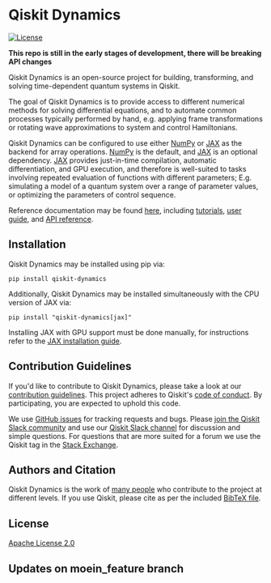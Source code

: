 # Qiskit Dynamics

[![License](https://img.shields.io/github/license/Qiskit/qiskit-experiments.svg?style=popout-square)](https://opensource.org/licenses/Apache-2.0)

**This repo is still in the early stages of development, there will be breaking API changes**

Qiskit Dynamics is an open-source project for building, transforming, and solving
time-dependent quantum systems in Qiskit.

The goal of Qiskit Dynamics is to provide access to different numerical
methods for solving differential equations, and to automate common processes typically performed by hand,
e.g. applying frame transformations or rotating wave approximations to system and control Hamiltonians.

Qiskit Dynamics can be configured to use either
[NumPy](https://github.com/numpy/numpy) or [JAX](https://github.com/google/jax)
as the backend for array operations. [NumPy](https://github.com/numpy/numpy) is the default,
and [JAX](https://github.com/google/jax) is an optional dependency.
[JAX](https://github.com/google/jax) provides just-in-time compilation, automatic differentiation,
and GPU execution, and therefore is well-suited to tasks involving repeated
evaluation of functions with different parameters; E.g. simulating a model of a quantum system
over a range of parameter values, or optimizing the parameters of control sequence.

Reference documentation may be found [here](https://qiskit.org/documentation/dynamics/),
including [tutorials](https://qiskit.org/documentation/dynamics/tutorials),
[user guide](https://qiskit.org/documentation/dynamics/userguide),
and [API reference](https://qiskit.org/documentation/dynamics/apidocs).

## Installation

Qiskit Dynamics may be installed using pip via:

```
pip install qiskit-dynamics
```

Additionally, Qiskit Dynamics may be installed simultaneously with the CPU version of
JAX via:

```
pip install "qiskit-dynamics[jax]"
```

Installing JAX with GPU support must be done manually, for instructions refer to the
[JAX installation guide](https://github.com/google/jax#installation).


## Contribution Guidelines

If you'd like to contribute to Qiskit Dynamics, please take a look at our
[contribution guidelines](CONTRIBUTING.md). This project adheres to Qiskit's
[code of conduct](CODE_OF_CONDUCT.md). By participating, you are expected to
uphold this code.

We use [GitHub issues](https://github.com/Qiskit/qiskit-dynamics/issues) for
tracking requests and bugs. Please
[join the Qiskit Slack community](https://ibm.co/joinqiskitslack)
and use our [Qiskit Slack channel](https://qiskit.slack.com) for discussion and
simple questions.
For questions that are more suited for a forum we use the Qiskit tag in the
[Stack Exchange](https://quantumcomputing.stackexchange.com/questions/tagged/qiskit).

## Authors and Citation

Qiskit Dynamics is the work of
[many people](https://github.com/Qiskit/qiskit-dynamics/graphs/contributors) who contribute
to the project at different levels. If you use Qiskit, please cite as per the included
[BibTeX file](https://github.com/Qiskit/qiskit-dynamics/blob/main/CITATION.bib).

## License

[Apache License 2.0](LICENSE.txt)

## Updates on moein_feature branch